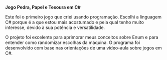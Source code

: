 **Jogo Pedra, Papel e Tesoura em C#**

Este foi o primeiro jogo que criei usando programação. Escolhi a linguagem C# porque é a que estou mais acostumado e pela qual tenho muito interesse, devido à sua potência e versatilidade.

O projeto foi excelente para aprimorar meus conceitos sobre Enum e para entender como randomizar escolhas da máquina. O programa foi desenvolvido com base nas orientações de uma vídeo-aula sobre jogos em C#.

